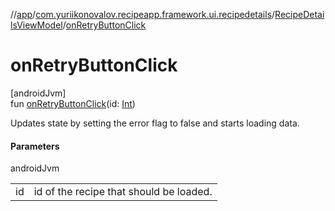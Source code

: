 //[app](../../../index.md)/[com.yuriikonovalov.recipeapp.framework.ui.recipedetails](../index.md)/[RecipeDetailsViewModel](index.md)/[onRetryButtonClick](on-retry-button-click.md)

# onRetryButtonClick

[androidJvm]\
fun [onRetryButtonClick](on-retry-button-click.md)(id: [Int](https://kotlinlang.org/api/latest/jvm/stdlib/kotlin/-int/index.html))

Updates state by setting the error flag to false and starts loading data.

#### Parameters

androidJvm

| | |
|---|---|
| id | id of the recipe that should be loaded. |
